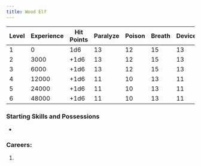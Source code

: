 ```yaml
---
title: Wood Elf
---
```

| Level | Experience | Hit Points | Paralyze | Poison | Breath | Device | Magic |
| ----- | ---------- | ---------- | -------- | ------ | ------ | ------ | ----- |
| 1     | 0          | 1d6        | 13       | 12     | 15     | 13     | 15    |
| 2     | 3000       | +1d6       | 13       | 12     | 15     | 13     | 15    |
| 3     | 6000       | +1d6       | 13       | 12     | 15     | 13     | 15    |
| 4     | 12000      | +1d6       | 11       | 10     | 13     | 11     | 13    |
| 5     | 24000      | +1d6       | 11       | 10     | 13     | 11     | 13    |
| 6     | 48000      | +1d6       | 11       | 10     | 13     | 11     | 13    |
### Starting Skills and Possessions
- 
### Careers:
1. 